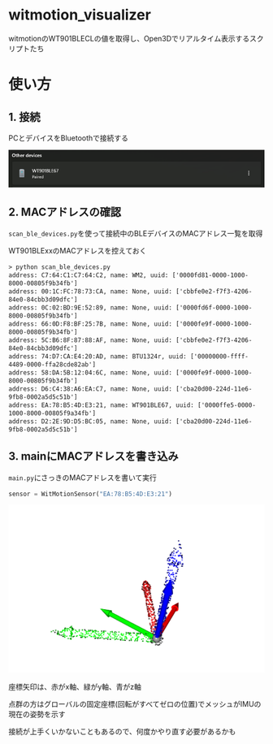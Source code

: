# witmotion_visualizer

witmotionのWT901BLECLの値を取得し、Open3Dでリアルタイム表示するスクリプトたち

# 使い方

## 1. 接続

PCとデバイスをBluetoothで接続する

![](images/2022-09-30-09-37-02.png)

## 2. MACアドレスの確認

`scan_ble_devices.py`を使って接続中のBLEデバイスのMACアドレス一覧を取得

WT901BLExxのMACアドレスを控えておく

```
> python scan_ble_devices.py
address: C7:64:C1:C7:64:C2, name: WM2, uuid: ['0000fd81-0000-1000-8000-00805f9b34fb']
address: 00:1C:FC:78:73:CA, name: None, uuid: ['cbbfe0e2-f7f3-4206-84e0-84cbb3d09dfc']
address: 0C:02:BD:9E:52:89, name: None, uuid: ['0000fd6f-0000-1000-8000-00805f9b34fb']
address: 66:0D:F8:BF:25:7B, name: None, uuid: ['0000fe9f-0000-1000-8000-00805f9b34fb']
address: 5C:B6:8F:87:88:AF, name: None, uuid: ['cbbfe0e2-f7f3-4206-84e0-84cbb3d09dfc']
address: 74:D7:CA:E4:20:AD, name: BTU1324r, uuid: ['00000000-ffff-4489-0000-ffa28cde82ab']
address: 58:DA:5B:12:04:6C, name: None, uuid: ['0000fe9f-0000-1000-8000-00805f9b34fb']
address: D6:C4:38:A6:EA:C7, name: None, uuid: ['cba20d00-224d-11e6-9fb8-0002a5d5c51b']
address: EA:78:B5:4D:E3:21, name: WT901BLE67, uuid: ['0000ffe5-0000-1000-8000-00805f9a34fb']
address: D2:2E:9D:D5:BC:05, name: None, uuid: ['cba20d00-224d-11e6-9fb8-0002a5d5c51b']
```

## 3. mainにMACアドレスを書き込み

`main.py`にさっきのMACアドレスを書いて実行

```python
sensor = WitMotionSensor("EA:78:B5:4D:E3:21")
```

![](images/2022-09-30-09-42-11.png)

座標矢印は、赤がx軸、緑がy軸、青がz軸

点群の方はグローバルの固定座標(回転がすべてゼロの位置)でメッシュがIMUの現在の姿勢を示す

接続が上手くいかないこともあるので、何度かやり直す必要があるかも
